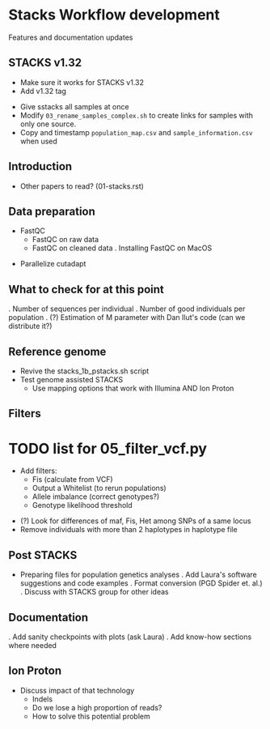 # Stacks Workflow development
Features and documentation updates

## STACKS v1.32
* Make sure it works for STACKS v1.32
* Add v1.32 tag
- Give sstacks all samples at once
- Modify `03_rename_samples_complex.sh` to create links for samples with only
  one source.
- Copy and timestamp `population_map.csv` and `sample_information.csv` when used

## Introduction
- Other papers to read? (01-stacks.rst)

## Data preparation
- FastQC
  - FastQC on raw data
  - FastQC on cleaned data
  . Installing FastQC on MacOS
* Parallelize cutadapt

## What to check for at this point
. Number of sequences per individual
. Number of good individuals per population
. (?) Estimation of M parameter with Dan Ilut's code (can we distribute it?)

## Reference genome
* Revive the stacks_1b_pstacks.sh script
* Test genome assisted STACKS
  - Use mapping options that work with Illumina AND Ion Proton

## Filters
# TODO list for 05_filter_vcf.py
* Add filters:
  * Fis (calculate from VCF)
  * Output a Whitelist (to rerun populations)
  - Allele imbalance (correct genotypes?)
  - Genotype likelihood threshold

- (?) Look for differences of maf, Fis, Het among SNPs of a same locus
- Remove individuals with more than 2 haplotypes in haplotype file

## Post STACKS
* Preparing files for population genetics analyses
. Add Laura's software suggestions and code examples
. Format conversion (PGD Spider et. al.)
. Discuss with STACKS group for other ideas

## Documentation
. Add sanity checkpoints with plots (ask Laura)
. Add know-how sections where needed

## Ion Proton
* Discuss impact of that technology
  - Indels
  - Do we lose a high proportion of reads?
  - How to solve this potential problem

